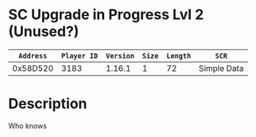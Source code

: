 # SC Upgrade in Progress Lvl 2 (Unused?)

| `Address` | `Player ID` | `Version` | `Size` | `Length` | `SCR` |
| ---------- | ----------- | --------- | ------ | -------- | ---- |
| 0x58D520 | 3183 | 1.16.1 | 1 | 72 | Simple Data |

# Description

Who knows